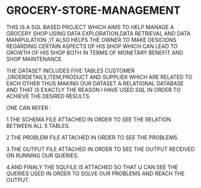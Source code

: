 # GROCERY-STORE-MANAGEMENT




 THIS IS A SQL BASED PROJECT WHICH AIMS TO HELP MANAGE A GROCERY SHOP USING DATA EXPLORATION,DATA RETRIEVAL AND DATA MANIPULATION ,IT ALSO HELPS THE OWNER TO MAKE DESICIONS REGARDING CERTAIN ASPECTS OF HIS SHOP WHICH CAN LEAD TO GROWTH OF HIS SHOP BOTH IN TERMS OF MONETARY BENEFIT AND  SHOP MAINTENANCE.
 
 
 THE DATASET INCLUDES FIVE TABLES CUSTOMER ,ORDERDETAILS,ITEM,PRODUCT AND SUPPLIER WHICH ARE RELATED TO EACH OTHER THUS MAKING OUR DATASET A RELATIONAL DATABASE AND THAT IS EXACTLY THE REASON I HAVE USED SQL IN ORDER TO ACHIEVE THE DESIRED RESULTS.
 
 ONE CAN REFER :
 
1.THE SCHEMA FILE ATTACHED IN ORDER TO SEE THE RELATION BETWEEN ALL 5 TABLES.

2.THE PROBLEM FILE ATTACHED IN ORDER TO SEE THE PROBLEMS.

3.THE OUTPUT FILE ATTACHED IN ORDER TO SEE THE OUTPUT RECEIVED ON RUNNING OUR QUERIES.

4.AND FINALY THE SQLFILE IS ATTACHED SO THAT U CAN SEE THE QUERIES USED IN ORDER TO SOLVE OUR PROBLEMS AND REACH THE OUTPUT.
 ‍
  
  
